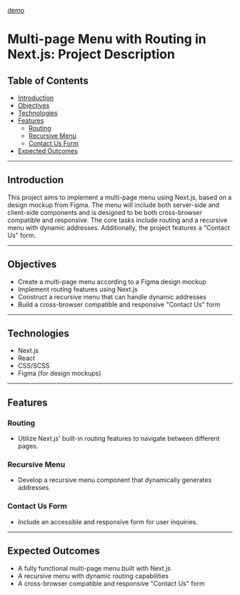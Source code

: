 [demo](https://nextjs-contact-form-nmd10lnok-ernestofernandezua.vercel.app/contact)
# Multi-page Menu with Routing in Next.js: Project Description

## Table of Contents
- [Introduction](#introduction)
- [Objectives](#objectives)
- [Technologies](#technologies)
- [Features](#features)
  - [Routing](#routing)
  - [Recursive Menu](#recursive-menu)
  - [Contact Us Form](#contact-us-form)
- [Expected Outcomes](#expected-outcomes)

---

## Introduction

This project aims to implement a multi-page menu using Next.js, based on a design mockup from Figma. The menu will include both server-side and client-side components and is designed to be both cross-browser compatible and responsive. The core tasks include routing and a recursive menu with dynamic addresses. Additionally, the project features a "Contact Us" form.

---

## Objectives

- Create a multi-page menu according to a Figma design mockup
- Implement routing features using Next.js
- Construct a recursive menu that can handle dynamic addresses
- Build a cross-browser compatible and responsive "Contact Us" form

---

## Technologies

- Next.js
- React
- CSS/SCSS
- Figma (for design mockups)

---

## Features

### Routing

- Utilize Next.js' built-in routing features to navigate between different pages.

### Recursive Menu

- Develop a recursive menu component that dynamically generates addresses.
  
### Contact Us Form

- Include an accessible and responsive form for user inquiries.

---
## Expected Outcomes

- A fully functional multi-page menu built with Next.js
- A recursive menu with dynamic routing capabilities
- A cross-browser compatible and responsive "Contact Us" form

